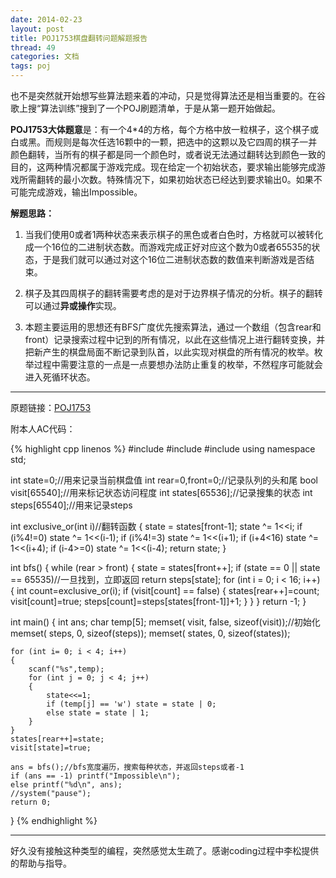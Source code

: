 ```yaml
---
date: 2014-02-23
layout: post
title: POJ1753棋盘翻转问题解题报告
thread: 49
categories: 文档
tags: poj
---
```


也不是突然就开始想写些算法题来着的冲动，只是觉得算法还是相当重要的。在谷歌上搜“算法训练”搜到了一个POJ刷题清单，于是从第一题开始做起。

**POJ1753大体题意**是：有一个4*4的方格，每个方格中放一粒棋子，这个棋子或白或黑。而规则是每次任选16颗中的一颗，把选中的这颗以及它四周的棋子一并颜色翻转，当所有的棋子都是同一个颜色时，或者说无法通过翻转达到颜色一致的目的，这两种情况都属于游戏完成。现在给定一个初始状态，要求输出能够完成游戏所需翻转的最小次数。特殊情况下，如果初始状态已经达到要求输出0。如果不可能完成游戏，输出Impossible。

**解题思路：**

1. 当我们使用0或者1两种状态来表示棋子的黑色或者白色时，方格就可以被转化成一个16位的二进制状态数。而游戏完成正好对应这个数为0或者65535的状态，于是我们就可以通过对这个16位二进制状态数的数值来判断游戏是否结束。

2. 棋子及其四周棋子的翻转需要考虑的是对于边界棋子情况的分析。棋子的翻转可以通过**异或操作**实现。

3. 本题主要运用的思想还有BFS广度优先搜索算法，通过一个数组（包含rear和front）记录搜索过程中记到的所有情况，以此在这些情况上进行翻转变换，并把新产生的棋盘局面不断记录到队首，以此实现对棋盘的所有情况的枚举。枚举过程中需要注意的一点是一点要想办法防止重复的枚举，不然程序可能就会进入死循环状态。

----

原题链接：[POJ1753](http://poj.org/problem?id=1753)

附本人AC代码：

{% highlight cpp linenos %}
#include<iostream>
#include<cstring>
#include<cstdlib>
using namespace std;

int state=0;//用来记录当前棋盘值
int rear=0,front=0;//记录队列的头和尾
bool visit[65540];//用来标记状态访问程度
int states[65536];//记录搜集的状态
int steps[65540];//用来记录steps

int exclusive_or(int i)//翻转函数
{
	state = states[front-1];
	state ^= 1<<i;
	if (i%4!=0) state ^= 1<<(i-1);
	if (i%4!=3) state ^= 1<<(i+1);
	if (i+4<16) state ^= 1<<(i+4);
	if (i-4>=0) state ^= 1<<(i-4);
	return state;
}

int bfs()
{
	while (rear > front)
	{
		state = states[front++];
		if (state == 0 || state == 65535)//一旦找到，立即返回
			return steps[state];
		for (int i = 0; i < 16; i++)
		{
			int count=exclusive_or(i);
			if (visit[count] == false)
			{
				states[rear++]=count;
				visit[count]=true;
				steps[count]=steps[states[front-1]]+1;
			}
		}
	}
	return -1;
}

int main()
{
	int ans;
	char temp[5];
	memset( visit, false, sizeof(visit));//初始化
	memset( steps, 0, sizeof(steps));
	memset( states, 0, sizeof(states));

	for (int i= 0; i < 4; i++)
	{
		scanf("%s",temp);
		for (int j = 0; j < 4; j++)
		{
			state<<=1;
			if (temp[j] == 'w') state = state | 0;
			else state = state | 1;
		}
	}
	states[rear++]=state;
	visit[state]=true;

	ans = bfs();//bfs宽度遍历，搜索每种状态，并返回steps或者-1
	if (ans == -1) printf("Impossible\n");
	else printf("%d\n", ans);
	//system("pause");
	return 0;
}
{% endhighlight %}

----

好久没有接触这种类型的编程，突然感觉太生疏了。感谢coding过程中李松提供的帮助与指导。
